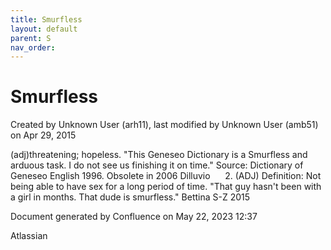 ```yaml
---
title: Smurfless
layout: default
parent: S
nav_order:
---
```


# Smurfless

Created by  Unknown User (arh11), last modified by  Unknown User (amb51) on Apr 29, 2015

(adj)threatening; hopeless. &quot;This Geneseo Dictionary is a Smurfless and arduous task. I do not see us finishing it on time.&quot; Source: Dictionary of Geneseo English 1996. Obsolete in 2006 Dilluvio      2. (ADJ) Definition: Not being able to have sex for a long period of time. &quot;That guy hasn't been with a girl in months. That dude is smurfless.&quot; Bettina S-Z 2015

Document generated by Confluence on May 22, 2023 12:37

Atlassian
